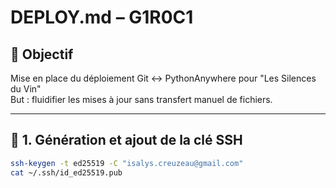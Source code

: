 # DEPLOY.md – G1R0C1
## 🎯 Objectif
Mise en place du déploiement Git ↔ PythonAnywhere pour "Les Silences du Vin"  
But : fluidifier les mises à jour sans transfert manuel de fichiers.

---

## 🔐 1. Génération et ajout de la clé SSH

```bash
ssh-keygen -t ed25519 -C "isalys.creuzeau@gmail.com"
cat ~/.ssh/id_ed25519.pub
